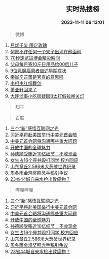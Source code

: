 <div align="center"><h2>实时热搜榜</h2><h4>2023-11-11 06:13:01</h4></div>

> 微博  

1. [易烊千玺 限定玫瑰](https://s.weibo.com/weibo?q=%E6%98%93%E7%83%8A%E5%8D%83%E7%8E%BA%20%E9%99%90%E5%AE%9A%E7%8E%AB%E7%91%B0&t=31&band_rank=1&Refer=top)<br />
2. [何炅不许任何一个夹子出现在他面前](https://s.weibo.com/weibo?q=%E4%BD%95%E7%82%85%E4%B8%8D%E8%AE%B8%E4%BB%BB%E4%BD%95%E4%B8%80%E4%B8%AA%E5%A4%B9%E5%AD%90%E5%87%BA%E7%8E%B0%E5%9C%A8%E4%BB%96%E9%9D%A2%E5%89%8D&t=31&band_rank=2&Refer=top)<br />
3. [70秒速览进博会精彩瞬间](https://s.weibo.com/weibo?q=%2370%E7%A7%92%E9%80%9F%E8%A7%88%E8%BF%9B%E5%8D%9A%E4%BC%9A%E7%B2%BE%E5%BD%A9%E7%9E%AC%E9%97%B4%23&t=31&band_rank=3&Refer=top)<br />
4. [父母每月寄10斤日用品给00后儿子](https://s.weibo.com/weibo?q=%23%E7%88%B6%E6%AF%8D%E6%AF%8F%E6%9C%88%E5%AF%8410%E6%96%A4%E6%97%A5%E7%94%A8%E5%93%81%E7%BB%9900%E5%90%8E%E5%84%BF%E5%AD%90%23&t=31&band_rank=4&Refer=top)<br />
5. [9位乳腺癌患者自述早期症状](https://s.weibo.com/weibo?q=%239%E4%BD%8D%E4%B9%B3%E8%85%BA%E7%99%8C%E6%82%A3%E8%80%85%E8%87%AA%E8%BF%B0%E6%97%A9%E6%9C%9F%E7%97%87%E7%8A%B6%23&t=31&band_rank=5&Refer=top)<br />
6. [秦岚辛芷蕾是官宣的意思吗](https://s.weibo.com/weibo?q=%E7%A7%A6%E5%B2%9A%E8%BE%9B%E8%8A%B7%E8%95%BE%E6%98%AF%E5%AE%98%E5%AE%A3%E7%9A%84%E6%84%8F%E6%80%9D%E5%90%97&t=31&band_rank=6&Refer=top)<br />
7. [李相夷红绸舞剑](https://s.weibo.com/weibo?q=%E6%9D%8E%E7%9B%B8%E5%A4%B7%E7%BA%A2%E7%BB%B8%E8%88%9E%E5%89%91&t=31&band_rank=7&Refer=top)<br />
8. [萧亚轩回来了](https://s.weibo.com/weibo?q=%E8%90%A7%E4%BA%9A%E8%BD%A9%E5%9B%9E%E6%9D%A5%E4%BA%86&t=31&band_rank=8&Refer=top)<br />
9. [大连涉事小吃街疑因B太打假拉闸关灯](https://s.weibo.com/weibo?q=%23%E5%A4%A7%E8%BF%9E%E6%B6%89%E4%BA%8B%E5%B0%8F%E5%90%83%E8%A1%97%E7%96%91%E5%9B%A0B%E5%A4%AA%E6%89%93%E5%81%87%E6%8B%89%E9%97%B8%E5%85%B3%E7%81%AF%23&t=31&band_rank=9&Refer=top)<br />

> 知乎  


> 百度  

1. [三个“新”感悟互联网之光](https://www.baidu.com/s?wd=%E4%B8%89%E4%B8%AA%E2%80%9C%E6%96%B0%E2%80%9D%E6%84%9F%E6%82%9F%E4%BA%92%E8%81%94%E7%BD%91%E4%B9%8B%E5%85%89&sa=fyb_news&rsv_dl=fyb_news)<br />
2. [习近平将赴美国举行中美元首会晤](https://www.baidu.com/s?wd=%E4%B9%A0%E8%BF%91%E5%B9%B3%E5%B0%86%E8%B5%B4%E7%BE%8E%E5%9B%BD%E4%B8%BE%E8%A1%8C%E4%B8%AD%E7%BE%8E%E5%85%83%E9%A6%96%E4%BC%9A%E6%99%A4&sa=fyb_news&rsv_dl=fyb_news)<br />
3. [中美元首会晤将沟通哪些重大问题](https://www.baidu.com/s?wd=%E4%B8%AD%E7%BE%8E%E5%85%83%E9%A6%96%E4%BC%9A%E6%99%A4%E5%B0%86%E6%B2%9F%E9%80%9A%E5%93%AA%E4%BA%9B%E9%87%8D%E5%A4%A7%E9%97%AE%E9%A2%98&sa=fyb_news&rsv_dl=fyb_news)<br />
4. [开放中国的全球魅力](https://www.baidu.com/s?wd=%E5%BC%80%E6%94%BE%E4%B8%AD%E5%9B%BD%E7%9A%84%E5%85%A8%E7%90%83%E9%AD%85%E5%8A%9B&sa=fyb_news&rsv_dl=fyb_news)<br />
5. [孙德顺受贿近10亿细节：不收现金](https://www.baidu.com/s?wd=%E5%AD%99%E5%BE%B7%E9%A1%BA%E5%8F%97%E8%B4%BF%E8%BF%9110%E4%BA%BF%E7%BB%86%E8%8A%82%EF%BC%9A%E4%B8%8D%E6%94%B6%E7%8E%B0%E9%87%91&sa=fyb_news&rsv_dl=fyb_news)<br />
6. [女生占16个座并殴打同学 校方回应](https://www.baidu.com/s?wd=%E5%A5%B3%E7%94%9F%E5%8D%A016%E4%B8%AA%E5%BA%A7%E5%B9%B6%E6%AE%B4%E6%89%93%E5%90%8C%E5%AD%A6+%E6%A0%A1%E6%96%B9%E5%9B%9E%E5%BA%94&sa=fyb_news&rsv_dl=fyb_news)<br />
7. [山东章丘2.586米大葱破世界纪录](https://www.baidu.com/s?wd=%E5%B1%B1%E4%B8%9C%E7%AB%A0%E4%B8%982.586%E7%B1%B3%E5%A4%A7%E8%91%B1%E7%A0%B4%E4%B8%96%E7%95%8C%E7%BA%AA%E5%BD%95&sa=fyb_news&rsv_dl=fyb_news)<br />
8. [周冬雨金鸡奖照念手稿引争议](https://www.baidu.com/s?wd=%E5%91%A8%E5%86%AC%E9%9B%A8%E9%87%91%E9%B8%A1%E5%A5%96%E7%85%A7%E5%BF%B5%E6%89%8B%E7%A8%BF%E5%BC%95%E4%BA%89%E8%AE%AE&sa=fyb_news&rsv_dl=fyb_news)<br />
9. [23省44城自来水检出致癌物？](https://www.baidu.com/s?wd=23%E7%9C%8144%E5%9F%8E%E8%87%AA%E6%9D%A5%E6%B0%B4%E6%A3%80%E5%87%BA%E8%87%B4%E7%99%8C%E7%89%A9%EF%BC%9F&sa=fyb_news&rsv_dl=fyb_news)<br />

> 哔哩哔哩  

1. [三个“新”感悟互联网之光](https://www.baidu.com/s?wd=%E4%B8%89%E4%B8%AA%E2%80%9C%E6%96%B0%E2%80%9D%E6%84%9F%E6%82%9F%E4%BA%92%E8%81%94%E7%BD%91%E4%B9%8B%E5%85%89&sa=fyb_news&rsv_dl=fyb_news)<br />
2. [习近平将赴美国举行中美元首会晤](https://www.baidu.com/s?wd=%E4%B9%A0%E8%BF%91%E5%B9%B3%E5%B0%86%E8%B5%B4%E7%BE%8E%E5%9B%BD%E4%B8%BE%E8%A1%8C%E4%B8%AD%E7%BE%8E%E5%85%83%E9%A6%96%E4%BC%9A%E6%99%A4&sa=fyb_news&rsv_dl=fyb_news)<br />
3. [中美元首会晤将沟通哪些重大问题](https://www.baidu.com/s?wd=%E4%B8%AD%E7%BE%8E%E5%85%83%E9%A6%96%E4%BC%9A%E6%99%A4%E5%B0%86%E6%B2%9F%E9%80%9A%E5%93%AA%E4%BA%9B%E9%87%8D%E5%A4%A7%E9%97%AE%E9%A2%98&sa=fyb_news&rsv_dl=fyb_news)<br />
4. [开放中国的全球魅力](https://www.baidu.com/s?wd=%E5%BC%80%E6%94%BE%E4%B8%AD%E5%9B%BD%E7%9A%84%E5%85%A8%E7%90%83%E9%AD%85%E5%8A%9B&sa=fyb_news&rsv_dl=fyb_news)<br />
5. [孙德顺受贿近10亿细节：不收现金](https://www.baidu.com/s?wd=%E5%AD%99%E5%BE%B7%E9%A1%BA%E5%8F%97%E8%B4%BF%E8%BF%9110%E4%BA%BF%E7%BB%86%E8%8A%82%EF%BC%9A%E4%B8%8D%E6%94%B6%E7%8E%B0%E9%87%91&sa=fyb_news&rsv_dl=fyb_news)<br />
6. [女生占16个座并殴打同学 校方回应](https://www.baidu.com/s?wd=%E5%A5%B3%E7%94%9F%E5%8D%A016%E4%B8%AA%E5%BA%A7%E5%B9%B6%E6%AE%B4%E6%89%93%E5%90%8C%E5%AD%A6+%E6%A0%A1%E6%96%B9%E5%9B%9E%E5%BA%94&sa=fyb_news&rsv_dl=fyb_news)<br />
7. [山东章丘2.586米大葱破世界纪录](https://www.baidu.com/s?wd=%E5%B1%B1%E4%B8%9C%E7%AB%A0%E4%B8%982.586%E7%B1%B3%E5%A4%A7%E8%91%B1%E7%A0%B4%E4%B8%96%E7%95%8C%E7%BA%AA%E5%BD%95&sa=fyb_news&rsv_dl=fyb_news)<br />
8. [周冬雨金鸡奖照念手稿引争议](https://www.baidu.com/s?wd=%E5%91%A8%E5%86%AC%E9%9B%A8%E9%87%91%E9%B8%A1%E5%A5%96%E7%85%A7%E5%BF%B5%E6%89%8B%E7%A8%BF%E5%BC%95%E4%BA%89%E8%AE%AE&sa=fyb_news&rsv_dl=fyb_news)<br />
9. [23省44城自来水检出致癌物？](https://www.baidu.com/s?wd=23%E7%9C%8144%E5%9F%8E%E8%87%AA%E6%9D%A5%E6%B0%B4%E6%A3%80%E5%87%BA%E8%87%B4%E7%99%8C%E7%89%A9%EF%BC%9F&sa=fyb_news&rsv_dl=fyb_news)<br />
